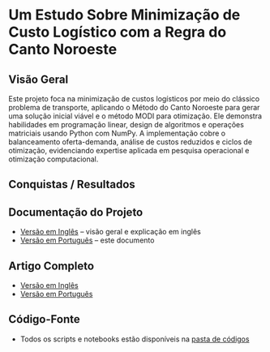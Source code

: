 # Um Estudo Sobre Minimização de Custo Logístico com a Regra do Canto Noroeste

## Visão Geral
Este projeto foca na minimização de custos logísticos por meio do clássico problema de transporte, aplicando o Método do Canto Noroeste para gerar uma solução inicial viável e o método MODI para otimização. Ele demonstra habilidades em programação linear, design de algoritmos e operações matriciais usando Python com NumPy. A implementação cobre o balanceamento oferta-demanda, análise de custos reduzidos e ciclos de otimização, evidenciando expertise aplicada em pesquisa operacional e otimização computacional.

## Conquistas / Resultados
  

## Documentação do Projeto
- [Versão em Inglês](README.md) – visão geral e explicação em inglês 
- [Versão em Português](README_PT.md) – este documento  

## Artigo Completo
- [Versão em Inglês](https://github.com/Benfluc/Projects/blob/main/project2/text_en.md)  
- [Versão em Português](https://github.com/Benfluc/Projects/blob/main/project2/text_pt.md)  

## Código-Fonte
- Todos os scripts e notebooks estão disponíveis na [pasta de códigos](https://github.com/Benfluc/Projects/tree/main/project1/codes)  
